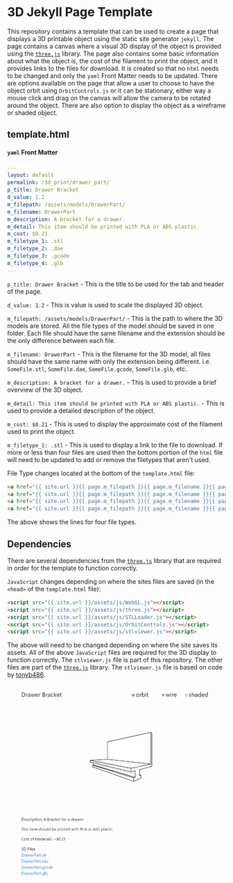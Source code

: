 # 3D Jekyll Page Template #

This repository contains a template that can be used to create a page that displays a 3D printable object using the static site generator `jekyll`. The page contains a canvas where a visual 3D display of the object is provided using the [`three.js`](https://github.com/mrdoob/three.js/) library. The page also contains some basic information about what the object is, the cost of the filament to print the object, and it provides links to the files for download. It is created so that no `html` needs to be changed and only the `yaml` Front Matter needs to be updated. There are options available on the page that allow a user to choose to have the object orbit using `OrbitControls.js` or it can be stationary, either way a mouse click and drag on the canvas will allow the camera to be rotated around the object. There are also option to display the object as a wireframe or shaded object.

## template.html ##
#### `yaml` Front Matter ####
``` yaml
---
layout: default
permalink: /3d_print/drawer_part/
p_title: Drawer Bracket
d_value: 1.2
m_filepath: /assets/models/DrawerPart/
m_filename: DrawerPart
m_description: A bracket for a drawer.
m_detail: This item should be printed with PLA or ABS plastic.
m_cost: $0.21
m_filetype_1: .stl
m_filetype_2: .dae
m_filetype_3: .gcode
m_filetype_4: .glb
---
```

`p_title: Drawer Bracket` - This is the title to be used for the tab and header of the page.

`d_value: 1.2` - This is value is used to scale the displayed 3D object.

`m_filepath: /assets/models/DrawerPart/` - This is the path to where the 3D models are stored. All the file types of the model should be saved in one folder. Each file should have the same filename and the extension should be the only difference between each file.

`m_filename: DrawerPart` - This is the filename for the 3D model, all files should have the same name with only the extension being different. i.e. `SomeFile.stl`, `SomeFile.dae`, `SomeFile.gcode`, `SomeFile.glb`, etc.

`m_description: A bracket for a drawer.` - This is used to provide a brief overview of the 3D object.

`m_detail: This item should be printed with PLA or ABS plastic.` - This is used to provide a detailed description of the object.

`m_cost: $0.21` - This is used to display the approximate cost of the filament used to print the object.

`m_filetype_1: .stl` - This is used to display a link to the file to download. If more or less than four files are used then the bottom portion of the `html` file will need to be updated to add or remove the filetypes that aren't used.

File Type changes located at the bottom of the `template.html` file:
``` html
<a href="{{ site.url }}{{ page.m_filepath }}{{ page.m_filename }}{{ page.m_filetype_1 }}">{{ page.m_filename }}{{ page.m_filetype_1 }}</a><br>
<a href="{{ site.url }}{{ page.m_filepath }}{{ page.m_filename }}{{ page.m_filetype_2 }}">{{ page.m_filename }}{{ page.m_filetype_2 }}</a><br>
<a href="{{ site.url }}{{ page.m_filepath }}{{ page.m_filename }}{{ page.m_filetype_3 }}">{{ page.m_filename }}{{ page.m_filetype_3 }}</a><br>
<a href="{{ site.url }}{{ page.m_filepath }}{{ page.m_filename }}{{ page.m_filetype_4 }}">{{ page.m_filename }}{{ page.m_filetype_4 }}</a>
```

The above shows the lines for four file types.

## Dependencies ##
There are several dependencies from the [`three.js`](https://github.com/mrdoob/three.js/) library that are required in order for the template to function correctly.

`JavaScript` changes depending on where the sites files are saved (in the `<head>` of the `template.html` file):

``` html
<script src="{{ site.url }}/assets/js/WebGL.js"></script>
<script src="{{ site.url }}/assets/js/three.js"></script>
<script src="{{ site.url }}/assets/js/STLLoader.js"></script>
<script src="{{ site.url }}/assets/js/OrbitControls.js"></script>
<script src="{{ site.url }}/assets/js/stlviewer.js"></script>
```

The above will need to be changed depending on where the site saves its assets. All of the above `JavaScript` files are required for the 3D display to function correctly. The `stlviewer.js` file is part of this repository. The other files are part of the [`three.js`](https://github.com/mrdoob/three.js/) library. The `stlviewer.js` file is based on code by [tonyb486](https://github.com/tonyb486/stlviewer). 

![image.png](image.png)